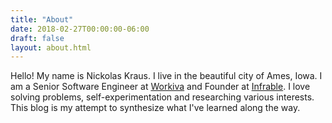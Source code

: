 ```yaml
---
title: "About"
date: 2018-02-27T00:00:00-06:00
draft: false
layout: about.html
---
```


Hello! My name is Nickolas Kraus. I live in the beautiful city of Ames, Iowa. I am a Senior Software Engineer at [Workiva](https://www.workiva.com) and Founder at [Infrable](https://infrable.io). I love solving problems, self-experimentation and researching various interests. This blog is my attempt to synthesize what I've learned along the way.
